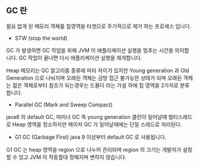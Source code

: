 ## GC 란

필요 없게 된 메모리 객체를 힙영역을 타겟으로 주기적으로 제거 하는 프로세스 입니다.

- STW (stop the world)

GC 가 발생하면 GC 작업을 위해 JVM 이 애플리케이션 실행을 멈추는 시간을 의미합니다.
GC 작업이 끝나면 다시 애플리케이션 실행을 재개합니다.

Heap 메모리는 GC 알고리즘 종류에 따라 차이가 있지만 Young generation 과 Old Generation
으로 나눠지며 오래된 객체는 금방 접근 불가능한 상태가 되며
오래된 객체는 젊은 객체로부터 참조가 되는경우는 드물다 라는 가설 하에 힙 영역을 2가지로 분류 합니다.

- Parallel GC (Mark and Sweep Compact)

java8 의 default GC, 마이너 GC 즉 young generation 클린이 일어날때
멀티스레드로 Heap 영역을 청소하지만 메이저 GC 가 일어날때에는 단일 스레드로 처리된다.

- G1 GC (Garbage First)
java 9 이상부터 default GC 로 사용됩니다.

G1 GC 는 heap 영역을 region 으로 나누어 관리되며
region 의 크기는 개발자가 설정할 수 있고 JVM 이 작동할대 정해지며 변하지 않습니다.

